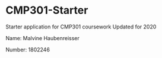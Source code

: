 # CMP301-Starter
Starter application for CMP301 coursework
Updated for 2020

Name: Malvine Haubenreisser

Number: 1802246

